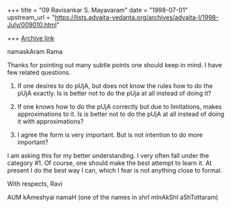 +++
title = "09 Ravisankar S. Mayavaram"
date = "1998-07-01"
upstream_url = "https://lists.advaita-vedanta.org/archives/advaita-l/1998-July/009010.html"

+++
[Archive link](https://lists.advaita-vedanta.org/archives/advaita-l/1998-July/009010.html)

namaskAram Rama

Thanks for pointing out many subtle points one should keep in mind. I have
few related questions.

1) If one desires to do pUjA, but does not know the rules how to do the
pUjA exactly. Is is better not to do the pUja at all instead of doing it?


2) If one knows how to do the pUjA correctly but due to limitations, makes
approximations to it. Is is better not to do the pUjA at all instead of
doing it with approximations?


3) I agree the form is very important. But is not intention to do more
important?

I am asking this for my better understanding. I very often fall under the
category #1. Of course, one should make the best attempt to learn it. At
present I do the best way I can, which I fear is not anything close to
formal.


With respects,
Ravi

AUM kAmeshyai namaH
(one of the names in shrI mInAkShI aShTottaram)

